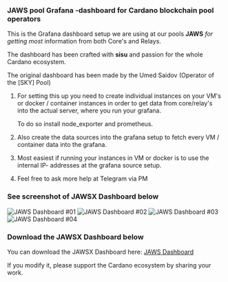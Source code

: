 ### JAWS pool Grafana -dashboard for Cardano blockchain pool operators

This is the Grafana dashboard setup we are using at our pools **JAWS** *for getting most*  information from both Core's and Relays.

The dashboard has been crafted with **sisu** and passion for the whole Cardano ecosystem.

The original dashboard has been made by the Umed Saidov (Operator of the [SKY] Pool)

1. For setting this up you need to create individual instances on your VM's or docker / container instances 
   in order to get data from core/relay's into the actual server, where you run your grafana.

   To do so install node_exporter and prometheus.

2. Also create the data sources into the grafana setup to fetch every VM / container data into the grafana.

3. Most easiest if running your instances in VM or docker is to use the internal IP- addresses at the grafana source setup.

4. Feel free to ask more help at Telegram via PM

### See screenshot of JAWSX Dashboard below

![JAWS Dashboard #01](https://github.com/adajaws/JAWSX-Pool-Dashboard/raw/master/docs/JAWSX_dashboard_01.jpg)
![JAWS Dashboard #02](https://github.com/adajaws/JAWSX-Pool-Dashboard/raw/master/docs/JAWSX_dashboard_02.jpg)
![JAWS Dashboard #03](https://github.com/adajaws/JAWSX-Pool-Dashboard/raw/master/docs/JAWSX_dashboard_03.jpg)
![JAWS Dashboard #04](https://github.com/adajaws/JAWSX-Pool-Dashboard/raw/master/docs/JAWSX_dashboard_04.jpg)

### Download the JAWSX Dashboard below

You can download the JAWSX Dashboard here: [JAWS Dashboard](https://github.com/adajaws/JAWS-Pool-Dashboard/blob/master/src/JAWS-dashboard.json)

If you modify it, please support the Cardano ecosystem by sharing your work.
